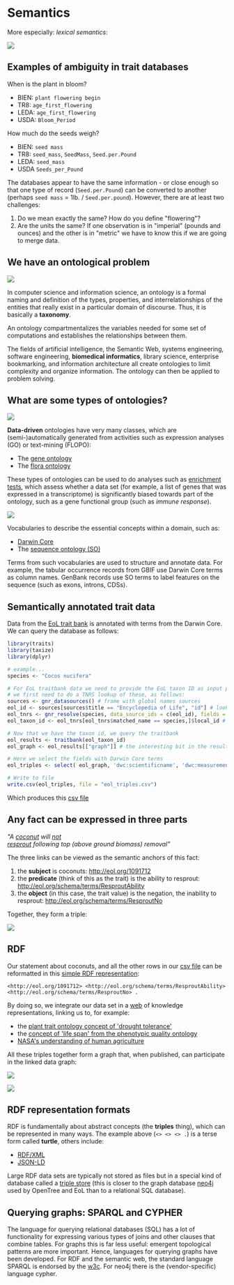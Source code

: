 Semantics
=========

More especially: _lexical semantics_:

![](semantics/definition.png)

Examples of ambiguity in trait databases
----------------------------------------

When is the plant in bloom?

- BIEN: `plant flowering begin`
- TR8: `age_first_flowering`
- LEDA: `age_first_flowering`
- USDA: `Bloom_Period`

How much do the seeds weigh?

- BIEN: `seed mass`
- TR8: `seed_mass`, `SeedMass`, `Seed.per.Pound`
- LEDA: `seed_mass`
- USDA `Seeds_per_Pound`

The databases appear to have the same information - or close enough so that one type of
record (`Seed.per.Pound`) can be converted to another (perhaps 
`seed mass` = 1lb. / `Seed.per.pound`). However, there are at least two challenges:

1. Do we mean exactly the same? How do you define "flowering"?
2. Are the units the same? If one observation is in "imperial" (pounds and ounces) and the
   other is in "metric" we have to know this if we are going to merge data.

We have an ontological problem
------------------------------

![](semantics/ontology_definition.png)

In computer science and information science, an ontology is a formal naming and 
definition of the types, properties, and interrelationships of the entities that really 
exist in a particular domain of discourse. Thus, it is basically a **taxonomy**.

An ontology compartmentalizes the variables needed for some set of computations and 
establishes the relationships between them.

The fields of artificial intelligence, the Semantic Web, systems engineering, software 
engineering, **biomedical informatics**, library science, enterprise bookmarking, and 
information architecture all create ontologies to limit complexity and organize 
information. The ontology can then be applied to problem solving.

What are some types of ontologies?
----------------------------------

![](semantics/gene_ontology.png)

**Data-driven** ontologies have very many classes, which are (semi-)automatically generated
from activities such as expression analyses (GO) or text-mining (FLOPO):
- The [gene ontology](http://www.geneontology.org/)
- The [flora ontology](https://bioportal.bioontology.org/ontologies/FLOPO)

These types of ontologies can be used to do analyses such as
[enrichment tests](https://bioconductor.org/packages/release/bioc/html/topGO.html), which
assess whether a data set (for example, a list of genes that was expressed in a 
transcriptome) is significantly biased towards part of the ontology, such as a gene 
functional group (such as _immune response_).

![](semantics/gbif.png)

Vocabularies to describe the essential concepts within a domain, such as:
- [Darwin Core](http://rs.tdwg.org/dwc/)
- The [sequence ontology (SO)](http://www.sequenceontology.org/)

Terms from such vocabularies are used to structure and annotate data. For example, the
tabular occurrence records from GBIF use Darwin Core terms as column names. GenBank
records use SO terms to label features on the sequence (such as exons, introns, CDSs).

Semantically annotated trait data
---------------------------------

Data from the [EoL trait bank](http://eol.org/info/516) is annotated with terms from the
Darwin Core. We can query the database as follows:

```R
library(traits)
library(taxize)
library(dplyr)

# example...
species <- "Cocos nucifera"

# For EoL traitbank data we need to provide the EoL taxon ID as input parameter. Hence,
# we first need to do a TNRS lookup of these, as follows:
sources <- gnr_datasources() # frame with global names sources
eol_id <- sources[sources$title == "Encyclopedia of Life", "id"] # lookup the id of the EOL source
eol_tnrs <- gnr_resolve(species, data_source_ids = c(eol_id), fields = "all") # resolve species
eol_taxon_id <- eol_tnrs[eol_tnrs$matched_name == species,]$local_id # lookup integer id

# Now that we have the taxon id, we query the traitbank
eol_results <- traitbank(eol_taxon_id)
eol_graph <- eol_results[["graph"]] # the interesting bit in the results is the graph

# Here we select the fields with Darwin Core terms
eol_triples <- select( eol_graph, 'dwc:scientificname', 'dwc:measurementtype', 'dwc:measurementvalue', 'units' )

# Write to file
write.csv(eol_triples, file = "eol_triples.csv")
```

Which produces this [csv file](semantics/eol_triples.csv)

Any fact can be expressed in three parts
----------------------------------------

_"A [coconut](http://eol.org/1091712) will [not](http://eol.org/schema/terms/ResproutNo)  
[resprout](http://eol.org/schema/terms/ResproutAbility) following top (above ground 
biomass) removal"_

The three links can be viewed as the semantic anchors of this fact:

1. the **subject** is coconuts: http://eol.org/1091712
2. the **predicate** (think of this as the trait) is the ability to resprout: 
   http://eol.org/schema/terms/ResproutAbility
3. the **object** (in this case, the trait value) is the negation, the inability to
   resprout: http://eol.org/schema/terms/ResproutNo

Together, they form a triple:

![](semantics/triple.png)

RDF
---

Our statement about coconuts, and all the other rows in our 
[csv file](semantics/eol_triples.csv)
can be reformatted in this 
[simple RDF representation](https://www.w3.org/TR/turtle/#simple-triples):

```
<http://eol.org/1091712> <http://eol.org/schema/terms/ResproutAbility> <http://eol.org/schema/terms/ResproutNo> .
```

By doing so, we integrate our data set in a [web](https://en.wikipedia.org/wiki/Semantic_Web) 
of knowledge representations, linking us to, for example:

- the [plant trait ontology concept of 'drought tolerance'](http://purl.obolibrary.org/obo/TO_0000276)
- the [concept of 'life span' from the phenotypic quality ontology](http://purl.obolibrary.org/obo/PATO_0000050)
- [NASA's understanding of human agriculture](http://sweet.jpl.nasa.gov/2.3/humanAgriculture.owl#Horticulture)

All these triples together form a graph that, when published, can participate in the 
linked data graph:

![](semantics/lod_2009.png)

![](semantics/lod_2014.png)

RDF representation formats
--------------------------

RDF is fundamentally about abstract concepts (the **triples** thing), which can be
represented in many ways. The example above (`<> <> <> .`) is a terse form called 
**turtle**, others include:

- [RDF/XML](https://www.w3.org/TR/rdf-syntax-grammar/)
- [JSON-LD](https://json-ld.org/)

Large RDF data sets are typically not stored as files but in a special kind of database
called a [triple store](https://en.wikipedia.org/wiki/Triplestore) (this is closer to 
the graph database [neo4j](https://neo4j.com/) used by OpenTree and EoL than to a relational
SQL database).

Querying graphs: SPARQL and CYPHER
----------------------------------

The language for querying relational databases (SQL) has a lot of functionality for 
expressing various types of joins and other clauses that combine tables. For graphs
this is far less useful: emergent topological patterns are more important. Hence,
languages for querying graphs have been developed. For RDF and the semantic web, the
standard language SPARQL is endorsed by the [w3c](w3c.org). For neo4j there is the
(vendor-specific) language cypher.
